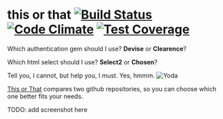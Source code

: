 # this or that  [![Build Status](https://travis-ci.org/railsrumble/r15-team-91.svg?branch=master)](https://travis-ci.org/railsrumble/r15-team-91) [![Code Climate](https://codeclimate.com/github/railsrumble/r15-team-91/badges/gpa.svg)](https://codeclimate.com/github/railsrumble/r15-team-91) [![Test Coverage](https://codeclimate.com/github/railsrumble/r15-team-91/badges/coverage.svg)](https://codeclimate.com/github/railsrumble/r15-team-91/coverage)

Which authentication gem should I use? **Devise** or **Clearence**?

Which html select should I use? **Select2** or **Chosen**?

Tell you, I cannot, but help you, I must. Yes, hmmm. ![Yoda](http://cdn2.iconfinder.com/data/icons/fatcow/16x16/user_yoda.png)

[This or That](http://this-or-that.r15.railsrumble.com/) compares two github repositories, so you can choose which one better fits your needs.

TODO: add screenshot here
